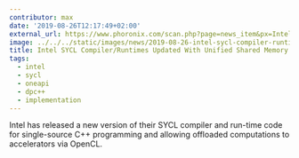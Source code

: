 ```yaml
---
contributor: max
date: '2019-08-26T12:17:49+02:00'
external_url: https://www.phoronix.com/scan.php?page=news_item&px=Intel-SYCL-USM-Support
image: ../../../static/images/news/2019-08-26-intel-sycl-compiler-runtimes-updated-with-unified-shared-memory-support.webp
title: Intel SYCL Compiler/Runtimes Updated With Unified Shared Memory Support
tags:
  - intel
  - sycl
  - oneapi
  - dpc++
  - implementation
---
```


Intel has released a new version of their SYCL compiler and run-time code for single-source C++ programming and allowing
offloaded computations to accelerators via OpenCL. 

